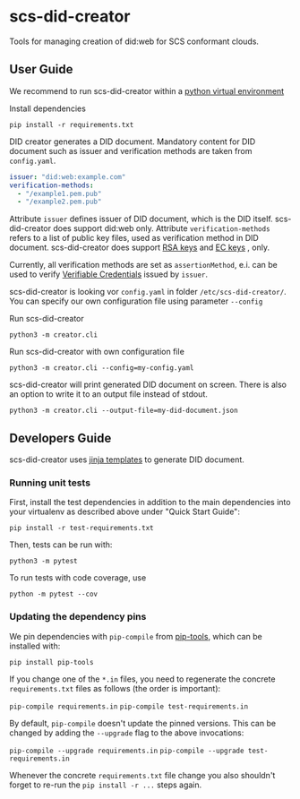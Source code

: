 # scs-did-creator

Tools for managing creation of did:web for SCS conformant clouds.

## User Guide

We recommend to run scs-did-creator within a [python virtual environment](https://docs.python.org/3/library/venv.html)

Install dependencies

`pip install -r requirements.txt`

DID creator generates a DID document. Mandatory content for DID document such as issuer and verification methods are taken from `config.yaml`.

```yaml
issuer: "did:web:example.com"
verification-methods:
  - "/example1.pem.pub"
  - "/example2.pem.pub"
```

Attribute `issuer` defines issuer of DID document, which is the DID itself. scs-did-creator does support did:web only.
Attribute `verification-methods` refers to a list of public key files, used as verification method in DID document. scs-did-creator does support [RSA keys](https://en.wikipedia.org/wiki/RSA_(cryptosystem)) and [EC keys](https://en.wikipedia.org/wiki/Elliptic-curve_cryptography) , only.

Currently, all verification methods are set as `assertionMethod`, e.i. can be used to verify [Verifiable Credentials](https://www.w3.org/TR/vc-data-model-2.0/) issued by `issuer`.

scs-did-creator is looking vor `config.yaml` in folder `/etc/scs-did-creator/`. You can specify our own configuration file using parameter `--config`

Run scs-did-creator

```shell
python3 -m creator.cli
```

Run scs-did-creator with own configuration file

```shell
python3 -m creator.cli --config=my-config.yaml
```

scs-did-creator will print generated DID document on screen. There is also an option to write it to an output file instead of stdout.

```shell
python3 -m creator.cli --output-file=my-did-document.json
```

## Developers Guide

scs-did-creator uses [jinja templates](https://jinja.palletsprojects.com/en/3.1.x/) to generate DID document.

### Running unit tests

First, install the test dependencies in addition to the main dependencies into your virtualenv as described above under "Quick Start Guide":

`pip install -r test-requirements.txt`

Then, tests can be run with:

`python3 -m pytest`

To run tests with code coverage, use

`python -m pytest --cov`

### Updating the dependency pins

We pin dependencies with `pip-compile` from [pip-tools](https://pypi.org/project/pip-tools/), which can be installed with:

`pip install pip-tools`

If you change one of the `*.in` files, you need to regenerate the concrete `requirements.txt` files as follows (the order is important):

`pip-compile requirements.in`
`pip-compile test-requirements.in`

By default, `pip-compile` doesn't update the pinned versions. This can be changed by adding the `--upgrade` flag to the above invocations:

`pip-compile --upgrade requirements.in`
`pip-compile --upgrade test-requirements.in`

Whenever the concrete `requirements.txt` file change you also shouldn't forget to re-run the `pip install -r ...` steps again.
